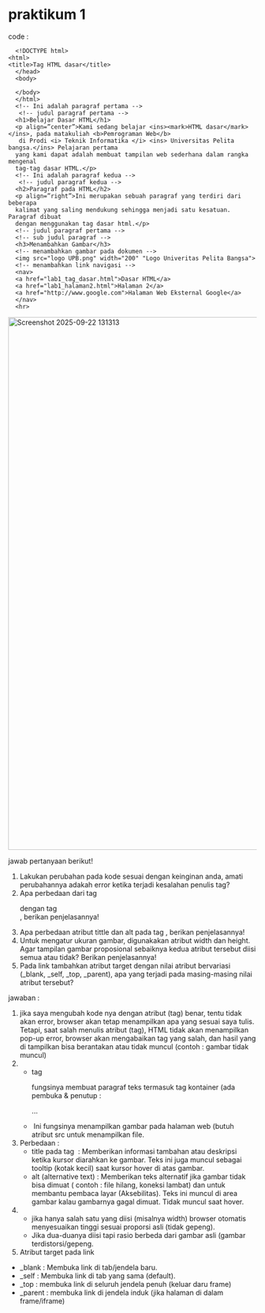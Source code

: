 # praktikum 1
code :

      <!DOCTYPE html>
    <html>
    <title>Tag HTML dasar</title>
      </head>
      <body>
      
      </body>
      </html>
      <!-- Ini adalah paragraf pertama -->
       <!-- judul paragraf pertama -->
      <h1>Belajar Dasar HTML</h1>
      <p align=”center”>Kami sedang belajar <ins><mark>HTML dasar</mark></ins>, pada matakuliah <b>Pemrograman Web</b>
       di Prodi <i> Teknik Informatika </i> <ins> Universitas Pelita bangsa.</ins> Pelajaran pertama
      yang kami dapat adalah membuat tampilan web sederhana dalam rangka mengenal
      tag-tag dasar HTML.</p>
      <!-- Ini adalah paragraf kedua -->
       <!-- judul paragraf kedua -->
      <h2>Paragraf pada HTML</h2>
      <p align=”right”>Ini merupakan sebuah paragraf yang terdiri dari beberapa
      kalimat yang saling mendukung sehingga menjadi satu kesatuan. Paragraf dibuat
      dengan menggunakan tag dasar html.</p>
      <!-- judul paragraf pertama -->
      <!-- sub judul paragraf -->
      <h3>Menambahkan Gambar</h3>
      <!-- menambahkan gambar pada dokumen -->
      <img src="logo UPB.png" width="200" "Logo Univeritas Pelita Bangsa">
      <!-- menambahkan link navigasi -->
      <nav>
      <a href="lab1_tag_dasar.html">Dasar HTML</a>
      <a href="lab1_halaman2.html">Halaman 2</a>
      <a href="http://www.google.com">Halaman Web Eksternal Google</a>
      </nav>
      <hr>

<img width="1919" height="1079" alt="Screenshot 2025-09-22 131313" src="https://github.com/user-attachments/assets/a3009853-9372-43c8-bc22-d445d8ae94fa" />

jawab pertanyaan berikut!
1. Lakukan perubahan pada kode sesuai dengan keinginan anda, amati perubahannya adakah error ketika terjadi kesalahan penulis tag?
2. Apa perbedaan dari tag <p> dengan tag <br>, berikan penjelasannya!
3. Apa perbedaan atribut tittle dan alt pada tag <img>, berikan penjelasannya!
4. Untuk mengatur ukuran gambar, digunakakan atribut width dan height. Agar tampilan gambar proposional sebaiknya kedua atribut tersebut diisi semua atau tidak? Berikan penjelasannya!
5. Pada link tambahkan atribut target dengan nilai atribut bervariasi (_blank, _self, _top, _parent), apa yang terjadi pada masing-masing nilai atribut tersebut?

jawaban :
1. jika saya mengubah kode nya dengan atribut (tag) benar, tentu tidak akan error, browser akan tetap menampilkan apa yang sesuai saya tulis. Tetapi, saat salah menulis atribut (tag), HTML tidak akan menampilkan pop-up error, browser akan mengabaikan tag yang salah, dan hasil yang di tampilkan bisa berantakan atau tidak muncul (contoh : gambar tidak muncul)
2. - tag <p> fungsinya membuat paragraf teks termasuk tag kontainer (ada pembuka & penutup : <p>...</p>
   - <img> Ini fungsinya menampilkan gambar pada halaman web (butuh atribut      src untuk menampilkan file.
3. Perbedaan :
   - title pada tag <img> : Memberikan informasi tambahan atau deskripsi                                ketika kursor diarahkan ke gambar. Teks ini                                 juga muncul sebagai tooltip (kotak kecil) saat                              kursor hover di atas gambar.
   - alt (alternative text) : Memberikan teks alternatif jika gambar                                      tidak bisa dimuat ( contoh : file hilang,                                   koneksi lambat) dan untuk membantu pembaca                                  layar (Aksebilitas). Teks ini muncul di area                                gambar kalau gambarnya gagal dimuat. Tidak                                  muncul saat hover.
4. - jika hanya salah satu yang diisi (misalnya width) browser otomatis          menyesuaikan tinggi sesuai proporsi asli (tidak gepeng).
   - Jika dua-duanya diisi tapi rasio berbeda dari gambar asli (gambar           terdistorsi/gepeng.
5. Atribut target pada link <a>
- _blank : Membuka link di tab/jendela baru.
- _self : Membuka link di tab yang sama (default).
- _top : membuka link di seluruh jendela penuh (keluar daru frame)
- _parent : membuka link di jendela induk (jika halaman di dalam                        frame/iframe)










